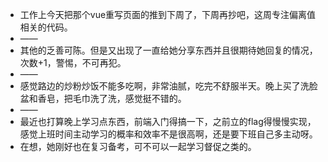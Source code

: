 - 工作上今天把那个vue重写页面的推到下周了，下周再抄吧，这周专注偏离值相关的代码。
- ——
- 其他的乏善可陈。但是又出现了一直给她分享东西并且很期待她回复的情况，次数+1，警惕，不可再犯。
- ——
- 感觉路边的炒粉炒饭不能多吃啊，非常油腻，吃完不舒服半天。晚上买了洗脸盆和香皂，把毛巾洗了洗，感觉挺不错的。
- ——
- 最近也打算晚上学习点东西，前端入门得搞一下，之前立的flag得慢慢实现，感觉上班时间主动学习的概率和效率不是很高啊，还是要下班自己多主动呀。
- 在想，她刚好也在复习备考，可不可以一起学习督促之类的。